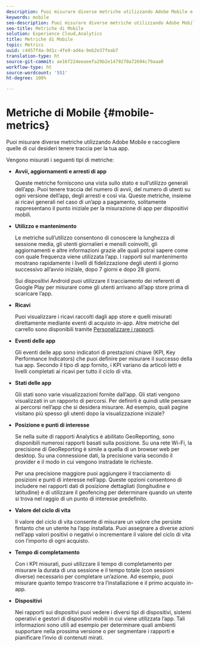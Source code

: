 ```yaml
---
description: Puoi misurare diverse metriche utilizzando Adobe Mobile e raccogliere quelle di cui desideri tenere traccia per la tua app.
keywords: mobile
seo-description: Puoi misurare diverse metriche utilizzando Adobe Mobile e raccogliere quelle di cui desideri tenere traccia per la tua app.
seo-title: Metriche di Mobile
solution: Experience Cloud,Analytics
title: Metriche di Mobile
topic: Metrics
uuid: c4457f4a-9d1c-4fe9-ad4a-9eb2e37feab7
translation-type: ht
source-git-commit: ae16f224eeaeefa29b2e1479270a72694c79aaa0
workflow-type: ht
source-wordcount: '551'
ht-degree: 100%

---
```



# Metriche di Mobile {#mobile-metrics}

Puoi misurare diverse metriche utilizzando Adobe Mobile e raccogliere quelle di cui desideri tenere traccia per la tua app.

Vengono misurati i seguenti tipi di metriche:

* **Avvii, aggiornamenti e arresti di app**

   Queste metriche forniscono una vista sullo stato e sull’utilizzo generali dell’app. Puoi tenere traccia del numero di avvii, del numero di utenti su ogni versione dell’app, degli arresti e così via. Queste metriche, insieme ai ricavi generali nel caso di un’app a pagamento, solitamente rappresentano il punto iniziale per la misurazione di app per dispositivi mobili.

* **Utilizzo e mantenimento**

   Le metriche sull’utilizzo consentono di conoscere la lunghezza di sessione media, gli utenti giornalieri e mensili coinvolti, gli aggiornamenti e altre informazioni grazie alle quali potrai sapere come con quale frequenza viene utilizzata l’app. I rapporti sul mantenimento mostrano rapidamente i livelli di fidelizzazione degli utenti il giorno successivo all’avvio iniziale, dopo 7 giorni e dopo 28 giorni.

   Sui dispositivi Android puoi utilizzare il tracciamento dei referenti di Google Play per misurare come gli utenti arrivano all’app store prima di scaricare l’app.

* **Ricavi**

   Puoi visualizzare i ricavi raccolti dagli app store e quelli misurati direttamente mediante eventi di acquisto in-app. Altre metriche del carrello sono disponibili tramite [Personalizzare i rapporti](/help/using/usage/reports-customize/reports-customize.md).

* **Eventi delle app**

   Gli eventi delle app sono indicatori di prestazioni chiave (KPI, Key Performance Indicators) che puoi definire per misurare il successo della tua app. Secondo il tipo di app fornito, i KPI variano da   articoli letti e livelli completati ai ricavi per tutto il ciclo di vita.

* **Stati delle app**

   Gli stati sono varie visualizzazioni fornite dall’app. Gli stati vengono visualizzati in un rapporto di percorsi. Per definirli è quindi utile pensare ai percorsi nell’app che si desidera misurare. Ad esempio, quali pagine visitano più spesso gli utenti dopo la visualizzazione iniziale?

* **Posizione e punti di interesse**

   Se nella suite di rapporti Analytics è abilitato GeoReporting, sono disponibili numerosi rapporti basati sulla posizione. Su una rete Wi-Fi, la precisione di GeoReporting è simile a quella di un browser web per desktop. Su una connessione dati, la precisione varia secondo il provider e il modo in cui vengono instradate le richieste.

   Per una precisione maggiore puoi aggiungere il tracciamento di posizioni e punti di interesse nell’app. Queste opzioni consentono di includere nei rapporti dati di posizione dettagliati (longitudine e latitudine) e di utilizzare il geofencing per determinare quando un utente si trova nel raggio di un punto di interesse predefinito.

* **Valore del ciclo di vita**

   Il valore del ciclo di vita consente di misurare un valore che persiste fintanto che un utente ha l’app installata. Puoi assegnare a diverse azioni nell’app valori positivi o negativi o incrementare il valore del ciclo di vita con l’importo di ogni acquisto.

* **Tempo di completamento**

   Con i KPI misurati, puoi utilizzare il tempo di completamento per misurare la durata di una sessione e il tempo totale (con sessioni diverse) necessario per completare un’azione. Ad esempio, puoi misurare quanto tempo trascorre tra l’installazione e il primo acquisto in-app.

* **Dispositivi**

   Nei rapporti sui dispositivi puoi vedere i diversi tipi di dispositivi, sistemi operativi e gestori di dispositivi mobili in cui viene utilizzata l’app. Tali informazioni sono utili ad esempio per determinare quali ambienti supportare nella prossima versione o per segmentare i rapporti e pianificare l’invio di contenuti mirati.
